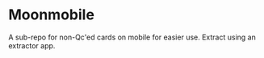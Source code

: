 # Moonmobile
A sub-repo for non-Qc'ed cards on mobile for easier use. Extract using an extractor app.
